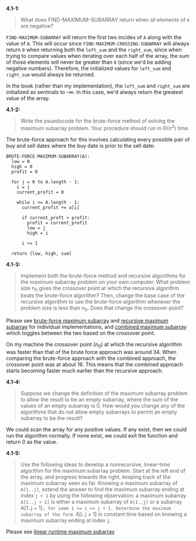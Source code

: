 **4.1-1:**

> What does FIND-MAXIMUM-SUBARRAY return when all elements of `A` are negative?

`FIND-MAXIMUM-SUBARRAY` will return the first two incides of `A` along with the value of `0`. This will occur since `FIND-MAXIMUM-CROSSING-SUBARRAY` will always return `0` when returning both the `left_sum` and the `right_sum`, since when trying to compare values when iterating over each half of the array, the sum of those elements will never be greater than `0` (since we'd be adding negative numbers). Therefore, the initialized values for `left_sum` and `right_sum` would always be returned.

In the book (rather than my implementation), the `left_sum` and `right_sum` are initialized as sentinals to -&infin;. In this case, we'd always return the greatest value of the array.

**4.1-2:**

> Write the psuedocode for the brute-force method of solving the maximum subarray problem. Your procedure should run in &Theta;(n<sup>2</sup>) time.

The brute-force approach for this involves calculating every possible pair of buy and sell dates where the buy date is prior to the sell date:

```
BRUTE-FORCE-MAXIMUM-SUBARRAY(A):
  low = 0
  high = 0
  profit = 0

  for j = 0 to A.length - 1:
    i = j
    current_profit = 0

    while i <= A.length - 1:
      current_profit += a[i]

      if current_proft > profit:
        profit = current_profit
        low = j
        high = i

      i += 1

  return [low, high, sum]
```

**4.1-3:**

> Implement both the brute-force method and recursive algorithms for the maximum subarray problem on your own computer. What problem size n<sub>0</sub> gives the crossover point at which the recursive algorithm beats the brute-force algorithm? Then, change the base case of the recursive algorithm to use the brute-force algorithm whenever the problem size is less than n<sub>0</sub>. Does that change the crossover point?

Please see [brute-force maximum subarray](https://github.com/hillmandj/clrs-algorithms/tree/master/ch-4/code/brute_force_maximum_subarray.rb)
 and [recursive maximum subarray](https://github.com/hillmandj/clrs-algorithms/tree/master/ch-4/code/maximum_subarray.rb) for individual implementations, and [combined maximum subarray](https://github.com/hillmandj/clrs-algorithms/tree/master/ch-4/code/combined_maximum_subarray.rb) which toggles between the two based on the crossover point.

On my machine the crossover point (n<sub>0</sub>) at which the recursive algorithm was faster than that of the brute force approach was around 34. When comparing the brute-force approach with the combined approach, the crossover point was at about 16. This means that the combined approach starts becoming faster much earlier than the recursive approach.

**4.1-4:**

> Suppose we change the definition of the maximum subarray problem to allow the result to be an empty subarray, where the sum of the values of an empty subarray is 0. How would you change any of the algorithms that do not allow empty subarrays to permit an empty subarray to be the result?

We could scan the array for any positive values. If any exist, then we could run the algorithm normally. If none exist, we could exit the function and return 0 as the value.

**4.1-5:**

> Use the following ideas to develop a nonrecursive, linear-time algorithm for the maximum subarray problem. Start at the left end of the array, and progress towards the right, keeping track of the maximum subarray seen so far. Knowing a maximum subarray of `A[1..j]`, extend the answer to find the maximum subarray ending at index `j + 1` by using the following observation: a maximum subarray `A[1..j + 1]` is either a maximum subarray of `A[1..j]` or a subarray A[1..j + 1]`, for some 1 <= i <= j + 1. Determine the maximum subarray of the form `A[i..j + 1] in constant time based on knowing a maximum subarray ending at index `j`.

Please see [linear runtime maximum subarray](https://github.com/hillmandj/clrs-algorithms/tree/master/ch-4/code/linear_runtime_maximum_subarray.rb)
